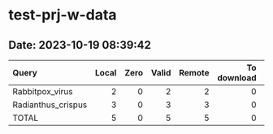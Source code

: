 # test-prj-w-data

## Date: 2023-10-19 08:39:42

| Query              |   Local |   Zero |   Valid |   Remote |   To download |   Removed |
|:-------------------|--------:|-------:|--------:|---------:|--------------:|----------:|
| Rabbitpox_virus    |       2 |      0 |       2 |        2 |             0 |         0 |
| Radianthus_crispus |       3 |      0 |       3 |        3 |             0 |         0 |
| TOTAL              |       5 |      0 |       5 |        5 |             0 |         0 |